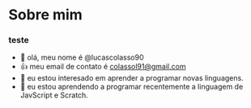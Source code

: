 # Sobre mim



### teste 

- 👋 olá, meu nome é @lucascolasso90
- :+1: meu email de contato é colassol91@gmail.com
- 👀 eu estou interesado em aprender a programar novas linguagens.
- 🌱 eu estou aprendendo a programar recentemente a linguagem de JavScript e Scratch.

<!---
lucascolasso90/lucascolasso90 is a ✨ special ✨ repository because its `README.md` (this file) appears on your GitHub profile.
You can click the Preview link to take a look at your changes.
--->
